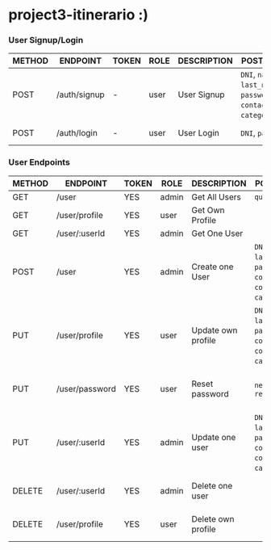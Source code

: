 # project3-itinerario :)


### User Signup/Login

| METHOD | ENDPOINT          | TOKEN | ROLE  | DESCRIPTION        | POST PARAMS                                                                                                         | RETURNS                |
|--------|-------------------|-------|-------|--------------------|---------------------------------------------------------------------------------------------------------------------|------------------------|
| POST   | /auth/signup      | -     | user  | User Signup        | `DNI`, `name`, `last_name`, `password`, `role`, `contact_number`, `category`, `email`                               | { token: `token` }     |
| POST   | /auth/login       | -     | user  | User Login         | `DNI`, `password`                                                                                                   | { token: `token` }     |

### User Endpoints

| METHOD | ENDPOINT           | TOKEN | ROLE  | DESCRIPTION               | POST PARAMS                                                                                                         | RETURNS                           |
|--------|--------------------|-------|-------|---------------------------|---------------------------------------------------------------------------------------------------------------------|-----------------------------------|
| GET    | /user              | YES   | admin | Get All Users             | `query params`                                                                                                      | [{user}]                          |
| GET    | /user/profile      | YES   | user  | Get Own Profile           |                                                                                                                     | {user}                            |
| GET    | /user/:userId      | YES   | admin | Get One User              |                                                                                                                     | {user}                            |
| POST   | /user              | YES   | admin | Create one User           | `DNI`, `name`, `last_name`, `password`, `role`, `committee`, `contact_number`, `category`, `email`                  | {user}                            |
| PUT    | /user/profile      | YES   | user  | Update own profile        | `DNI`, `name`, `last_name`, `password`, `role`, `committee`, `contact_number`, `category`, `email`                  | {message: 'Profile updated'}       |
| PUT    | /user/password     | YES   | user  | Reset password            | `newPassword`, `repeatPassword`                                                                                     | { message: 'Password updated' }   |
| PUT    | /user/:userId      | YES   | admin | Update one user           | `DNI`, `name`, `last_name`, `password`, `role`, `committee`, `contact_number`, `category`, `email`                  | {message: 'User updated'}         |
| DELETE | /user/:userId      | YES   | admin | Delete one user           |                                                                                                                     | {message: 'User deleted'}         |
| DELETE | /user/profile      | YES   | user  | Delete own profile        |                                                                                                                     | {message: 'Profile deleted'}       |
